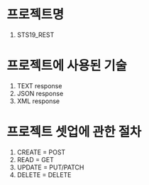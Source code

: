 
# 프로젝트명
1. STS19_REST


# 프로젝트에 사용된 기술
  1. TEXT response
  1. JSON response
  1. XML response

# 프로젝트 셋업에 관한 절차
  1. CREATE = POST
  1. READ = GET
  1. UPDATE = PUT/PATCH
  1. DELETE = DELETE

